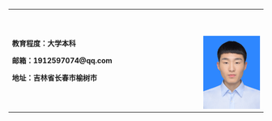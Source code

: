 <table border="0">
  <tr>
    <td width="75%">
      <p><b>教育程度：大学本科</b></p>
      <p><b>邮箱：1912597074@qq.com</b></p>
      <p><b>地址：吉林省长春市榆树市</b></p>
    </td>
    <td width="25%">
      <img style="margin-top: 50px;" src="/me.jpg" width="100%">
    </td>
  </tr>
</table>


